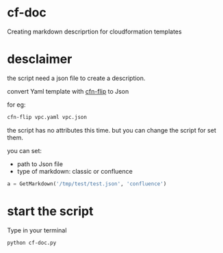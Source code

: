 # cf-doc
Creating markdown descriprtion for cloudformation templates

# desclaimer
the script need a json file to create a description.

convert Yaml template with [cfn-flip](https://github.com/awslabs/aws-cfn-template-flip) to Json

for eg:
```bash 
cfn-flip vpc.yaml vpc.json
```

the script has no attributes this time.
but you can change the script for set them.

you can set:
- path to Json file
- type of markdown: classic or confluence

```python
a = GetMarkdown('/tmp/test/test.json', 'confluence')
```

# start the script
Type in your terminal
``` bash
python cf-doc.py
```